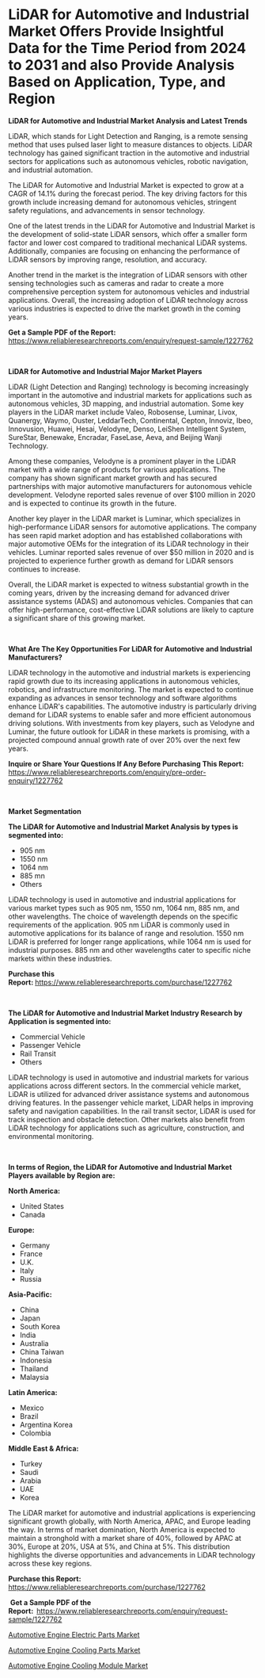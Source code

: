 <p><h1>LiDAR for Automotive and Industrial Market Offers Provide Insightful Data for the Time Period from 2024 to 2031 and also Provide Analysis Based on Application, Type, and Region</h1></p><p><strong>LiDAR for Automotive and Industrial Market Analysis and Latest Trends</strong></p>
<p><p>LiDAR, which stands for Light Detection and Ranging, is a remote sensing method that uses pulsed laser light to measure distances to objects. LiDAR technology has gained significant traction in the automotive and industrial sectors for applications such as autonomous vehicles, robotic navigation, and industrial automation. </p><p>The LiDAR for Automotive and Industrial Market is expected to grow at a CAGR of 14.1% during the forecast period. The key driving factors for this growth include increasing demand for autonomous vehicles, stringent safety regulations, and advancements in sensor technology. </p><p>One of the latest trends in the LiDAR for Automotive and Industrial Market is the development of solid-state LiDAR sensors, which offer a smaller form factor and lower cost compared to traditional mechanical LiDAR systems. Additionally, companies are focusing on enhancing the performance of LiDAR sensors by improving range, resolution, and accuracy. </p><p>Another trend in the market is the integration of LiDAR sensors with other sensing technologies such as cameras and radar to create a more comprehensive perception system for autonomous vehicles and industrial applications. Overall, the increasing adoption of LiDAR technology across various industries is expected to drive the market growth in the coming years.</p></p>
<p><strong>Get a Sample PDF of the Report:&nbsp;</strong> <a href="https://www.reliableresearchreports.com/enquiry/request-sample/1227762">https://www.reliableresearchreports.com/enquiry/request-sample/1227762</a></p>
<p>&nbsp;</p>
<p><strong>LiDAR for Automotive and Industrial Major Market Players</strong></p>
<p><p>LiDAR (Light Detection and Ranging) technology is becoming increasingly important in the automotive and industrial markets for applications such as autonomous vehicles, 3D mapping, and industrial automation. Some key players in the LiDAR market include Valeo, Robosense, Luminar, Livox, Quanergy, Waymo, Ouster, LeddarTech, Continental, Cepton, Innoviz, Ibeo, Innovusion, Huawei, Hesai, Velodyne, Denso, LeiShen Intelligent System, SureStar, Benewake, Encradar, FaseLase, Aeva, and Beijing Wanji Technology.</p><p>Among these companies, Velodyne is a prominent player in the LiDAR market with a wide range of products for various applications. The company has shown significant market growth and has secured partnerships with major automotive manufacturers for autonomous vehicle development. Velodyne reported sales revenue of over $100 million in 2020 and is expected to continue its growth in the future.</p><p>Another key player in the LiDAR market is Luminar, which specializes in high-performance LiDAR sensors for automotive applications. The company has seen rapid market adoption and has established collaborations with major automotive OEMs for the integration of its LiDAR technology in their vehicles. Luminar reported sales revenue of over $50 million in 2020 and is projected to experience further growth as demand for LiDAR sensors continues to increase.</p><p>Overall, the LiDAR market is expected to witness substantial growth in the coming years, driven by the increasing demand for advanced driver assistance systems (ADAS) and autonomous vehicles. Companies that can offer high-performance, cost-effective LiDAR solutions are likely to capture a significant share of this growing market.</p></p>
<p>&nbsp;</p>
<p><strong>What Are The Key Opportunities For LiDAR for Automotive and Industrial Manufacturers?</strong></p>
<p><p>LiDAR technology in the automotive and industrial markets is experiencing rapid growth due to its increasing applications in autonomous vehicles, robotics, and infrastructure monitoring. The market is expected to continue expanding as advances in sensor technology and software algorithms enhance LiDAR's capabilities. The automotive industry is particularly driving demand for LiDAR systems to enable safer and more efficient autonomous driving solutions. With investments from key players, such as Velodyne and Luminar, the future outlook for LiDAR in these markets is promising, with a projected compound annual growth rate of over 20% over the next few years.</p></p>
<p><strong>Inquire or Share Your Questions If Any Before Purchasing This Report:</strong> <a href="https://www.reliableresearchreports.com/enquiry/pre-order-enquiry/1227762">https://www.reliableresearchreports.com/enquiry/pre-order-enquiry/1227762</a></p>
<p>&nbsp;</p>
<p><strong>Market Segmentation</strong></p>
<p><strong>The LiDAR for Automotive and Industrial Market Analysis by types is segmented into:</strong></p>
<p><ul><li>905 nm</li><li>1550 nm</li><li>1064 nm</li><li>885 mn</li><li>Others</li></ul></p>
<p><p>LiDAR technology is used in automotive and industrial applications for various market types such as 905 nm, 1550 nm, 1064 nm, 885 nm, and other wavelengths. The choice of wavelength depends on the specific requirements of the application. 905 nm LiDAR is commonly used in automotive applications for its balance of range and resolution. 1550 nm LiDAR is preferred for longer range applications, while 1064 nm is used for industrial purposes. 885 nm and other wavelengths cater to specific niche markets within these industries.</p></p>
<p><strong>Purchase this Report:&nbsp;</strong><a href="https://www.reliableresearchreports.com/purchase/1227762">https://www.reliableresearchreports.com/purchase/1227762</a></p>
<p>&nbsp;</p>
<p><strong>The LiDAR for Automotive and Industrial Market Industry Research by Application is segmented into:</strong></p>
<p><ul><li>Commercial Vehicle</li><li>Passenger Vehicle</li><li>Rail Transit</li><li>Others</li></ul></p>
<p><p>LiDAR technology is used in automotive and industrial markets for various applications across different sectors. In the commercial vehicle market, LiDAR is utilized for advanced driver assistance systems and autonomous driving features. In the passenger vehicle market, LiDAR helps in improving safety and navigation capabilities. In the rail transit sector, LiDAR is used for track inspection and obstacle detection. Other markets also benefit from LiDAR technology for applications such as agriculture, construction, and environmental monitoring.</p></p>
<p>&nbsp;</p>
<p><strong>In terms of Region, the LiDAR for Automotive and Industrial Market Players available by Region are:</strong></p>
<p>
    <p> <strong> North America: </strong>
        <ul>
            <li>United States</li>
            <li>Canada</li>
        </ul>
        </p> 
    <p> <strong> Europe: </strong>
        <ul>
            <li>Germany</li>
            <li>France</li>
            <li>U.K.</li>
            <li>Italy</li>
            <li>Russia</li>
        </ul>
        </p> 
    <p> <strong> Asia-Pacific: </strong>
        <ul>
            <li>China</li>
            <li>Japan</li>
            <li>South Korea</li>
            <li>India</li>
            <li>Australia</li>
            <li>China Taiwan</li>
            <li>Indonesia</li>
            <li>Thailand</li>
            <li>Malaysia</li>
        </ul>
        </p> 
    <p> <strong> Latin America: </strong>
        <ul>
            <li>Mexico</li>
            <li>Brazil</li>
            <li>Argentina Korea</li>
            <li>Colombia</li>
        </ul>
        </p> 
    <p> <strong> Middle East & Africa: </strong>
        <ul>
            <li>Turkey</li>
            <li>Saudi</li>
            <li>Arabia</li>
            <li>UAE</li>
            <li>Korea</li>
        </ul>
    </p>
    </p>
<p><p>The LiDAR market for automotive and industrial applications is experiencing significant growth globally, with North America, APAC, and Europe leading the way. In terms of market domination, North America is expected to maintain a stronghold with a market share of 40%, followed by APAC at 30%, Europe at 20%, USA at 5%, and China at 5%. This distribution highlights the diverse opportunities and advancements in LiDAR technology across these key regions.</p></p>
<p><strong>Purchase this Report: </strong><a href="https://www.reliableresearchreports.com/purchase/1227762">https://www.reliableresearchreports.com/purchase/1227762</a></p>
<p>&nbsp;<strong>Get a Sample PDF of the Report:&nbsp;&nbsp;</strong><a href="https://www.reliableresearchreports.com/enquiry/request-sample/1227762">https://www.reliableresearchreports.com/enquiry/request-sample/1227762</a></p>
<p><strong></strong></p>
<p><p><a href="https://view.publitas.com/reportprime-1/automotive-engine-electric-parts-market-offer-valuable-insights-into-market-size-market-share-market-trends-and-projections-spanning-from-2023-to-2030/">Automotive Engine Electric Parts Market</a></p><p><a href="https://view.publitas.com/reportprime-1/automotive-engine-cooling-parts-market-a-comprehensive-report-of-its-market-share-growth-trends-2023-2030/">Automotive Engine Cooling Parts Market</a></p><p><a href="https://view.publitas.com/reportprime-1/automotive-engine-cooling-module-market-size-share-trends-analysis-report-by-application-regional-outlook-competitive-strategies-and-segment-forecasts-2023-2030/">Automotive Engine Cooling Module Market</a></p></p>